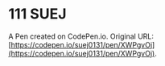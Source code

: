 # 111 SUEJ

A Pen created on CodePen.io. Original URL: [https://codepen.io/suej0131/pen/XWPgvOj](https://codepen.io/suej0131/pen/XWPgvOj).


